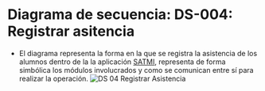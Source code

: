 # Diagrama de secuencia: DS-004: Registrar asitencia
- El diagrama representa la forma en la que se registra la asistencia de los alumnos dentro de la la aplicación [SATMI](/Diseño/1.%20Propósito/Propósito.md), representa de forma simbólica los módulos involucrados y como se comunican entre sí para realizar la operación.
![DS 04 Registrar Asistencia](https://github.com/amezcua04s/FCA-Proyecto-OO-01/assets/119078847/d7003117-fbd0-492c-ab1e-4cec3a65d707)
